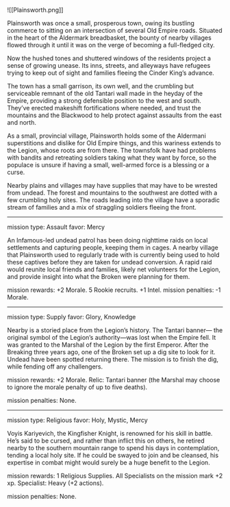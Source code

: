 ![[Plainsworth.png]]

Plainsworth was once a small, prosperous town, owing its bustling commerce to sitting on an intersection of several Old Empire roads. Situated in the heart of the Aldermark breadbasket, the bounty of nearby villages flowed through it until it was on the verge of becoming a full-fledged city.

Now the hushed tones and shuttered windows of the residents project a sense of growing unease. Its inns, streets, and alleyways have refugees trying to keep out of sight and families fleeing the Cinder King’s advance.

The town has a small garrison, its own well, and the crumbling but serviceable remnant of the old Tantari wall made in the heyday of the Empire, providing a strong defensible position to the west and south. They’ve erected makeshift fortifications where needed, and trust the mountains and the Blackwood to help protect against assaults from the east and north.

As a small, provincial village, Plainsworth holds some of the Aldermani superstitions and dislike for Old Empire things, and this wariness extends to the Legion, whose roots are from there. The townsfolk have had problems with bandits and retreating soldiers taking what they want by force, so the populace is unsure if having a small, well-armed force is a blessing or a curse.

Nearby plains and villages may have supplies that may have to be wrested from undead. The forest and mountains to the southwest are dotted with a few crumbling holy sites. The roads leading into the village have a sporadic stream of families and a mix of straggling soldiers fleeing the front.

---


mission type: Assault favor: Mercy

An Infamous-led undead patrol has been doing nighttime raids on local settlements and capturing people, keeping them in cages. A nearby village that Plainsworth used to regularly trade with is currently being used to hold these captives before they are taken for undead conversion. A rapid raid would reunite local friends and families, likely net volunteers for the Legion, and provide insight into what the Broken were planning for them.

mission rewards: +2 Morale. 5 Rookie recruits. +1 Intel. mission penalties: -1 Morale.

---
mission type: Supply favor: Glory, Knowledge

Nearby is a storied place from the Legion’s history. The Tantari banner— the original symbol of the Legion’s authority—was lost when the Empire fell. It was granted to the Marshal of the Legion by the first Emperor. After the Breaking three years ago, one of the Broken set up a dig site to look for it. Undead have been spotted returning there. The mission is to finish the dig, while fending off any challengers.

mission rewards: +2 Morale. Relic: Tantari banner (the Marshal may choose to ignore the morale penalty of up to five deaths).

mission penalties: None.

---

mission type: Religious favor: Holy, Mystic, Mercy

Voyis Kariyevich, the Kingfisher Knight, is renowned for his skill in battle. He’s said to be cursed, and rather than inflict this on others, he retired nearby to the southern mountain range to spend his days in contemplation, tending a local holy site. If he could be swayed to join and be cleansed, his expertise in combat might would surely be a huge benefit to the Legion.

mission rewards: 1 Religious Supplies. All Specialists on the mission mark +2 xp. Specialist: Heavy (+2 actions).

mission penalties: None.